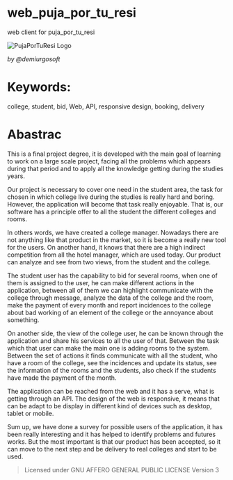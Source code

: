 
# web_puja_por_tu_resi
web client for puja_por_tu_resi

![PujaPorTuResi Logo](https://raw.githubusercontent.com/softwarejimenez/web_puja_por_tu_resi/master/img/logo.png)

_by @demiurgosoft_
# Keywords: 
college, student, bid, Web, API, responsive design, booking, delivery 

# Abastrac
This is a final project degree, it is developed with the main goal of learning to work on a large scale project, facing all the problems which appears during that period and to apply all the knowledge getting during the studies years. 
 
Our project is necessary to cover one need in the student area, the task for chosen in which college live during the studies is really hard and boring. However, the application will become that task really enjoyable. That is, our software has a principle offer to all the student the different colleges and rooms. 
 
In others words, we have created a college manager. Nowadays there are not anything like that product in the market, so it is become a really new tool for the users. On another hand, it knows that there are a high indirect competition from all the hotel manager, which are used today. Our product can analyze and see from two views, from the student and the college. 

The student user has the capability to bid for several rooms, when one of them is assigned to the user, he can make different actions in the application, between all of them we can highlight communicate with the college through message, analyze the data of the college and the room, make the payment of every month and report incidences to the college about bad working of an element of the college or the annoyance about something. 

On another side, the view of the college user, he can be known through the application and share his services to all the user of that. Between the task which that user can make the main one is adding rooms to the system.  Between the set of actions it finds communicate with all the student, who have a room of the college, see the incidences and update its status, see the information of the rooms and the students, also check if the students have made the payment of the month. 

The application can be reached from the web and it has a serve, what is getting through an API. The design of the web is responsive, it means that can be adapt to be display in different kind of devices such as desktop, tablet or mobile.

Sum up, we have done a survey for possible users of the application, it has been really interesting and it has helped to identify problems and futures works. But the most important is that our product has been accepted, so it can move to the next step and be delivery to real colleges and start to be used. 

> Licensed under GNU AFFERO GENERAL PUBLIC LICENSE Version 3
